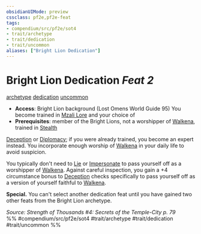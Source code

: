 ```yaml
---
obsidianUIMode: preview
cssclass: pf2e,pf2e-feat
tags:
- compendium/src/pf2e/sot4
- trait/archetype
- trait/dedication
- trait/uncommon
aliases: ["Bright Lion Dedication"]
---
```

# Bright Lion Dedication  *Feat 2*  
[archetype](rules/traits/archetype.md)  [dedication](rules/traits/dedication.md)  [uncommon](rules/traits/uncommon.md)  

- **Access**: Bright Lion background (Lost Omens World Guide 95) You become trained in [Mzali Lore](compendium/skills.md#Lore) and your choice of
- **Prerequisites**: member of the Bright Lions, not a worshipper of [Walkena](compendium/setting/deities/walkena-logm.md), trained in [Stealth](compendium/skills.md#Stealth)

[Deception](compendium/skills.md#Deception) or [Diplomacy](compendium/skills.md#Diplomacy); if you were already trained, you become an expert instead. You incorporate enough worship of [Walkena](compendium/setting/deities/walkena-logm.md) in your daily life to avoid suspicion.

You typically don't need to [Lie](rules/actions/lie.md) or [Impersonate](rules/actions/impersonate.md) to pass yourself off as a worshipper of [Walkena](compendium/setting/deities/walkena-logm.md). Against careful inspection, you gain a +4 circumstance bonus to [Deception](compendium/skills.md#Deception) checks specifically to pass yourself off as a version of yourself faithful to [Walkena](compendium/setting/deities/walkena-logm.md).

**Special.** You can't select another dedication feat until you have gained two other feats from the Bright Lion archetype.

*Source: Strength of Thousands #4: Secrets of the Temple-City p. 79*  
%% #compendium/src/pf2e/sot4 #trait/archetype #trait/dedication #trait/uncommon %%